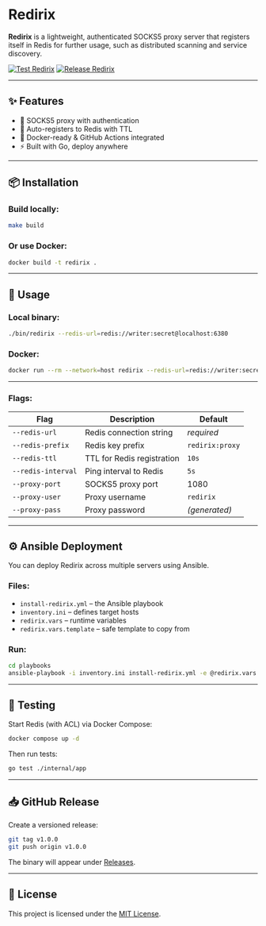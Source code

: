 # Redirix

**Redirix** is a lightweight, authenticated SOCKS5 proxy server that registers itself in Redis for further usage, such as distributed scanning and service discovery.

[![Test Redirix](https://github.com/vulnebify/redirix/actions/workflows/test.yaml/badge.svg?branch=main)](https://github.com/vulnebify/redirix/actions/workflows/test.yaml)
[![Release Redirix](https://github.com/vulnebify/redirix/actions/workflows/release.yaml/badge.svg)](https://github.com/vulnebify/redirix/actions/workflows/release.yaml)

---

## ✨ Features

- 🔐 SOCKS5 proxy with authentication
- 📡 Auto-registers to Redis with TTL
- 🐳 Docker-ready & GitHub Actions integrated
- ⚡ Built with Go, deploy anywhere

---

## 📦 Installation

### Build locally:

```bash
make build
```

### Or use Docker:

```bash
docker build -t redirix .
```

---

## 🚀 Usage

### Local binary:

```bash
./bin/redirix --redis-url=redis://writer:secret@localhost:6380 
```

### Docker:

```bash
docker run --rm --network=host redirix --redis-url=redis://writer:secret@localhost:6380
```

---

### Flags:

| Flag               | Description                       | Default         |
|--------------------|-----------------------------------|-----------------|
| `--redis-url`      | Redis connection string           | *required*      |
| `--redis-prefix`   | Redis key prefix                  | `redirix:proxy` |
| `--redis-ttl`      | TTL for Redis registration        | `10s`           |
| `--redis-interval` | Ping interval to Redis            | `5s`            |
| `--proxy-port`     | SOCKS5 proxy port                 | 1080            |
| `--proxy-user`     | Proxy username                    | `redirix`       |
| `--proxy-pass`     | Proxy password                    | *(generated)*   |

---

## ⚙️ Ansible Deployment

You can deploy Redirix across multiple servers using Ansible.

### Files:
- `install-redirix.yml` – the Ansible playbook
- `inventory.ini` – defines target hosts
- `redirix.vars` – runtime variables
- `redirix.vars.template` – safe template to copy from

### Run:

```bash
cd playbooks
ansible-playbook -i inventory.ini install-redirix.yml -e @redirix.vars
```
---

## 🧪 Testing

Start Redis (with ACL) via Docker Compose:

```bash
docker compose up -d
```

Then run tests:

```bash
go test ./internal/app
```

---

## 📥 GitHub Release

Create a versioned release:

```bash
git tag v1.0.0
git push origin v1.0.0
```

The binary will appear under [Releases](../../releases).

---

## 📝 License

This project is licensed under the [MIT License](./LICENSE).

